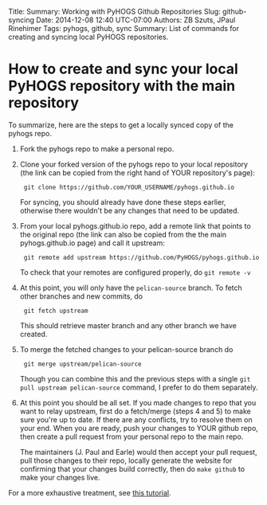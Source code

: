 Title: Summary: Working with PyHOGS Github Repositories
Slug: github-syncing
Date: 2014-12-08 12:40 UTC-07:00
Authors: ZB Szuts, JPaul Rinehimer
Tags: pyhogs, github, sync
Summary: List of commands for creating and syncing local PyHOGS repositories.

# How to create and sync your local PyHOGS repository with the main repository

To summarize, here are the steps to get a locally synced copy of the pyhogs repo.

1. Fork the pyhogs repo to make a personal repo.

2. Clone your forked version of the pyhogs repo to your local repository (the link can be copied from the right hand of YOUR repository's page):

        git clone https://github.com/YOUR_USERNAME/pyhogs.github.io

    For syncing, you should already have done these steps earlier, otherwise there wouldn't be any changes that need to be updated.

3. From your local pyhogs.github.io repo, add a remote link that points to the original repo (the link can also be copied from the the main pyhogs.github.io page) and call it upstream:

        git remote add upstream https://github.com/PyHOGS/pyhogs.github.io

    To check that your remotes are configured properly, do `git remote -v`

4. At this point, you will only have the `pelican-source` branch. To fetch other branches and new commits, do

        git fetch upstream

    This should retrieve master branch and any other branch we have created.

5. To merge the fetched changes to your pelican-source branch do

        git merge upstream/pelican-source

    Though you can combine this and the previous steps with a single `git pull upstream pelican-source` command, I prefer to do them separately.

6. At this point you should be all set. If you made changes to repo that you want to relay upstream, first do a fetch/merge (steps 4 and 5) to make sure you're up to date. If there are any conflicts, try to resolve them on your end. When you are ready, push your changes to YOUR github repo, then create a pull request from your personal repo to the main repo.

    The maintainers (J. Paul and Earle) would then accept your pull request, pull those changes to their repo, locally generate the website for confirming that your changes build correctly, then do `make github` to make your changes live.


For a more exhaustive treatment, see [this tutorial](http://pyhogs.github.io/pyhogs_github.html).
